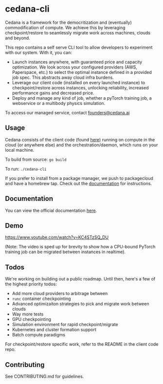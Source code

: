 # cedana-cli

Cedana is a framework for the democritization and (eventually) commodification of compute. We achieve this by leveraging checkpoint/restore to seamlessly migrate work across machines, clouds and beyond.

This repo contains a self serve CLI tool to allow developers to experiment with our system. With it, you can:

- Launch instances anywhere, with guaranteed price and capacity optimization. We look across your configured providers (AWS, Paperspace, etc.) to select the optimal instance defined in a provided job spec. This abstracts away cloud infra burdens.
- Leverage our client code (installed on every launched instance) to checkpoint/restore across instances, unlocking reliability, increased performance gains and decreased price.
- Deploy and manage any kind of job, whether a pyTorch training job, a webservice or a multibody physics simulation.

To access our managed service, contact founders@cedana.ai

## Usage
Cedana consists of the client code (found [here](https://github.com/nravic/cedana)) running on compute in the cloud (or anywhere else) and the orchestration/daemon, which runs on your local machine. 

To build from source: 
`go build`

To run: 
`./cedana-cli`

If you prefer to install from a package manager, we push to packagecloud and have a homebrew tap. Check out the [documentation](https://cedna.rtfd.io) for instructions. 

## Documentation
You can view the official documentation [here](https://cedana.readthedocs.io). 

## Demo

https://www.youtube.com/watch?v=KC4STzSQ_DU

(Note: The video is sped up for brevity to show how a CPU-bound PyTorch training job can be migrated between instances in realtime). 


## Todos 
We're working on building out a public roadmap. Until then, here's a few of the highest priority todos: 

- Add more cloud providers to arbitrage between
- `runc` container checkpointing
- Advanced optimizaiton strategies to pick and migrate work between clouds
- Way more tests
- GPU checkpointing 
- Simulation environment for rapid checkpoint/migrate 
- Kubernetes and cluster formation support
- Batch compute paradigms

For checkpoint/restore specific work, refer to the README in the client code repo.

## Contributing

See CONTRIBUTING.md for guidelines. 
